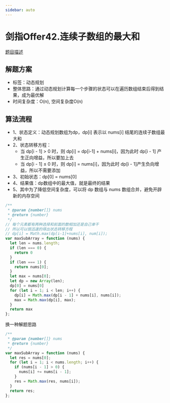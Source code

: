 ```yaml
---
sidebar: auto
---
```


# 剑指Offer42.连续子数组的最大和
[题目描述](https://leetcode.cn/leetbook/read/illustrate-lcof/xsus9h/)

## 解题方案
- 标签：动态规划
- 整体思路：通过动态规划计算每一个步骤的状态可以在遍历数组结束后得到结果，成为最优解
- 时间复杂度：O(n), 空间复杂度O(n)

## 算法流程
- 1、状态定义：动态规划数组为dp，dp[i] 表示以 nums[i] 结尾的连续子数组最大和
- 2、状态转移方程：
  - 当 dp[i - 1] > 0​ 时，则 ​dp[i] = dp[i-1] + nums[i]​，因为此时 ​dp[i - 1]​ 产生正向增益，所以要加上去
  - 当 dp[i - 1] ≤ 0​ 时，则 ​dp[i] = nums[i]​，因为此时 ​dp[i - 1]​ 产生负向增益，所以不需要添加
- 3、初始状态：dp[0] = nums[0]
- 4、结果值：dp数组中的最大值，就是最终的结果
- 5、其中为了降低空间复杂度，可以将 dp 数组与 nums 数组合并，避免开辟新的内存空间

```js
/**
 * @param {number[]} nums
 * @return {number}
 */
// 每个元素都有两种选择和前面的数相加还是自己单干
// 所以可以很迅速的得出状态转移方程
// dp[i] = Math.max(dp[i-1]+nums[i], num[i]);
var maxSubArray = function (nums) {
  let len = nums.length;
  if (len === 0) {
    return 0
  }
  if (len === 1) {
    return nums[0];
  }
  let max = nums[0];
  let dp = new Array(len);
  dp[0] = nums[0]
  for (let i = 1; i < len; i++) {
    dp[i] = Math.max(dp[i - 1] + nums[i], nums[i]);
    max = Math.max(dp[i], max);
  }
  return max
};
```

换一种解题思路

```js
/**
 * @param {number[]} nums
 * @return {number}
 */
var maxSubArray = function (nums) {
  let res = nums[0];
  for (let i = 1; i < nums.length; i++) {
    if (nums[i - 1] > 0) {
      nums[i] += nums[i - 1];
    }
    res = Math.max(res, nums[i]);
  }
  return res;
};
```